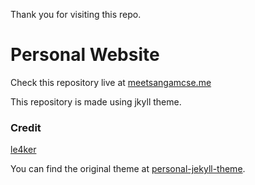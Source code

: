 Thank you for visiting this repo.

# Personal Website

Check this repository live at [meetsangamcse.me](http://www.meetsangamcse.me)

This repository is made using jkyll theme.

### Credit
[le4ker](https://github.com/le4ker)

You can find the original theme at [personal-jekyll-theme](https://github.com/le4ker/personal-jekyll-theme).
